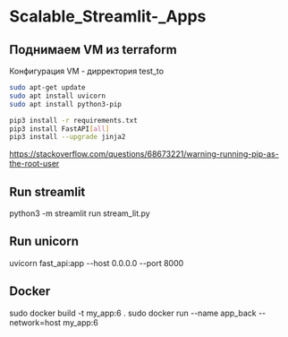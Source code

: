 # Scalable_Streamlit-_Apps

## Поднимаем VM из terraform
Конфигурация VM - дирректория test_to

```BASH
sudo apt-get update
sudo apt install uvicorn
sudo apt install python3-pip

pip3 install -r requirements.txt
pip3 install FastAPI[all]
pip3 install --upgrade jinja2


```

https://stackoverflow.com/questions/68673221/warning-running-pip-as-the-root-user

## Run streamlit
python3 -m streamlit run stream_lit.py

## Run unicorn
uvicorn fast_api:app --host 0.0.0.0 --port 8000

## Docker
sudo docker build -t my_app:6 .
sudo docker run --name app_back --network=host my_app:6
